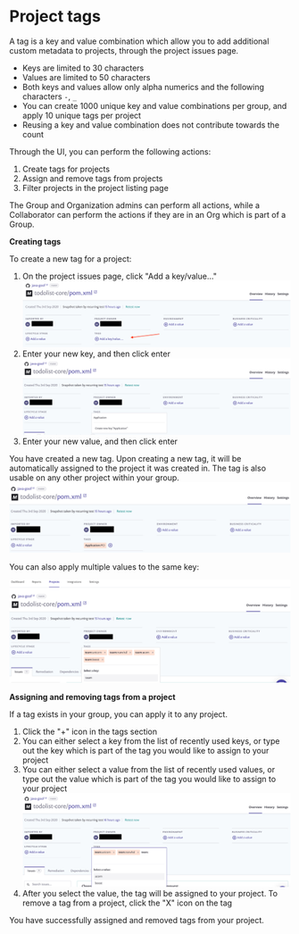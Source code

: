 # Project tags

A tag is a key and value combination which allow you to add additional custom metadata to projects, through the project issues page.

* Keys are limited to 30 characters
* Values are limited to 50 characters
* Both keys and values allow only alpha numerics and the following characters `-`, `_`
* You can create 1000 unique key and value combinations per group, and apply 10 unique tags per project 
* Reusing a key and value combination does not contribute towards the count

Through the UI, you can perform the following actions:

1. Create tags for projects
2. Assign and remove tags from projects
3. Filter projects in the project listing page

The Group and Organization admins can perform all actions, while a Collaborator can perform the actions if they are in an Org which is part of a Group.

**Creating tags**

To create a new tag for a project:

1. On the project issues page, click "Add a key/value..."![Screenshot\_2020-09-29\_at\_17.39.02.png](../../.gitbook/assets/screenshot_2020-09-29_at_17.39.02.png)
2. Enter your new key, and then click enter![Screenshot\_2020-09-29\_at\_17.53.20.png](../../.gitbook/assets/screenshot_2020-09-29_at_17.53.20.png)
3. Enter your new value, and then click enter

You have created a new tag. Upon creating a new tag, it will be automatically assigned to the project it was created in. The tag is also usable on any other project within your group. ![Screenshot\_2020-09-29\_at\_17.58.47.png](../../.gitbook/assets/screenshot_2020-09-29_at_17.58.47.png)

You can also apply multiple values to the same key:

![](../../.gitbook/assets/screenshot_2020-09-29_at_18.04.30.png)

**Assigning and removing tags from a project**

If a tag exists in your group, you can apply it to any project.

1. Click the "+" icon in the tags section
2. You can either select a key from the list of recently used keys, or type out the key which is part of the tag you would like to assign to your project 
3. You can either select a value from the list of recently used values, or type out the value which is part of the tag you would like to assign to your project ![Screenshot\_2020-09-29\_at\_18.14.44.png](../../.gitbook/assets/screenshot_2020-09-29_at_18.14.44.png)
4. After you select the value, the tag will be assigned to your project. To remove a tag from a project, click the "X" icon on the tag 

You have successfully assigned and removed tags from your project.

